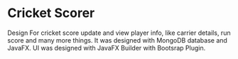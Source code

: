 # Cricket Scorer
Design For cricket score update and view player info, like carrier details, run score and many more things. It was designed with MongoDB database and JavaFX. UI was designed with JavaFX Builder with Bootsrap Plugin.

